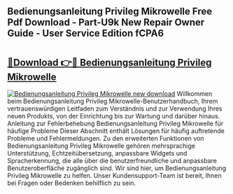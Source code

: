 ## Bedienungsanleitung Privileg Mikrowelle Free Pdf Download - Part-U9k New Repair Owner Guide - User Service Edition fCPA6

# <h2><a href="http://df2y75.blite.top/?on=Bedienungsanleitung+Privileg+Mikrowelle">🔗Download 👉🔴 Bedienungsanleitung Privileg Mikrowelle</a></h2>

[![Bedienungsanleitung Privileg Mikrowelle new download](https://i.imgur.com/lujVjoI.png)](http://df2y75.blite.top/?on=Bedienungsanleitung+Privileg+Mikrowelle)
Willkommen beim Bedienungsanleitung Privileg Mikrowelle-Benutzerhandbuch, Ihrem vertrauenswürdigen Leitfaden zum Verständnis und zur Verwendung Ihres neuen Produkts, von der Einrichtung bis zur Wartung und darüber hinaus. Anleitung zur Fehlerbehebung Bedienungsanleitung Privileg Mikrowelle für häufige Probleme Dieser Abschnitt enthält Lösungen für häufig auftretende Probleme und Fehlermeldungen. Zu den erweiterten Funktionen von Bedienungsanleitung Privileg Mikrowelle gehören mehrsprachige Unterstützung, Echtzeitübersetzung, anpassbare Widgets und Spracherkennung, die alle über die benutzerfreundliche und anpassbare Benutzeroberfläche zugänglich sind. Wir sind hier, um Bedienungsanleitung Privileg Mikrowelle zu helfen. Unser Kundensupport-Team ist bereit, Ihnen bei Fragen oder Bedenken behilflich zu sein.
